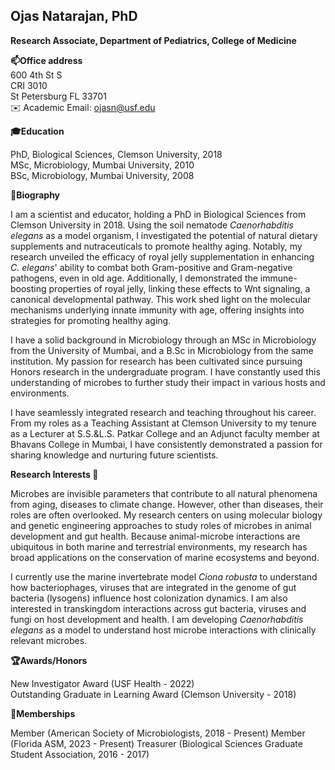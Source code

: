 ## Ojas Natarajan, PhD
**Research Associate, Department of Pediatrics, College of Medicine**

<!--
**microbusta/microbusta** is a ✨ _special_ ✨ repository because its `README.md` (this file) appears on your GitHub profile.

Here are some ideas to get you started:
- 🔭 I’m currently working on ...
- 🌱 I’m currently learning ...
- 👯 I’m looking to collaborate on ...
- 🤔 I’m looking for help with ...
- 💬 Ask me about ...
- 📫 How to reach me: ...
- ⚡ Fun fact: ...
-->
**📫Office address** <br>
              600 4th St S<br>
                CRI 3010<br>
                St Petersburg FL 33701 <br>
:envelope: Academic Email: [ojasn@usf.edu](mailto:ojasn@usf.edu)  

**:mortar_board:Education**

PhD, Biological Sciences, Clemson University, 2018<br>
MSc, Microbiology, Mumbai University, 2010<br>
BSc, Microbiology, Mumbai University, 2008

 **:memo:Biography**

I am a scientist and educator, holding a PhD in Biological Sciences from Clemson University in 2018. Using the soil nematode _Caenorhabditis elegans_ as a model organism, I investigated the potential of natural dietary supplements and nutraceuticals to promote healthy aging. Notably, my research unveiled the efficacy of royal jelly supplementation in enhancing _C. elegans_' ability to combat both Gram-positive and Gram-negative pathogens, even in old age. Additionally, I demonstrated the immune-boosting properties of royal jelly, linking these effects to Wnt signaling, a canonical developmental pathway. This work shed light on the molecular mechanisms underlying innate immunity with age, offering insights into strategies for promoting healthy aging.

I have a solid background in Microbiology through an MSc in Microbiology from the University of Mumbai, and a B.Sc in Microbiology from the same institution. My passion for research has been cultivated since pursuing Honors research in the undergraduate program. I have constantly used this understanding of microbes to further study their impact in various hosts and environments.

I have seamlessly integrated research and teaching throughout his career. From my roles as a Teaching Assistant at Clemson University to my tenure as a Lecturer at S.S.&L.S. Patkar College and an Adjunct faculty member at Bhavans College in Mumbai, I  have consistently demonstrated a passion for sharing knowledge and nurturing future scientists. 


**Research Interests :microscope:**

Microbes are invisible parameters that contribute to all natural phenomena from aging, diseases to climate change. However, other than diseases, their roles are often overlooked. My research centers on using molecular biology and genetic engineering approaches to study roles of microbes in animal development and gut health. Because animal-microbe interactions are ubiquitous in both marine and terrestrial environments, my research has broad applications on the conservation of marine ecosystems and beyond.

I currently use the marine invertebrate model _Ciona robusta_ to understand how bacteriophages, viruses that are integrated in the genome of gut bacteria (lysogens) influence host colonization dynamics. I am also interested in transkingdom interactions across gut bacteria, viruses and fungi on host development and health. I am developing _Caenorhabditis elegans_ as a model to understand host microbe interactions with clinically relevant microbes.

 **:trophy:Awards/Honors**

 New Investigator Award (USF Health - 2022)<br>
 Outstanding Graduate in Learning Award (Clemson University - 2018)<br>

**:busts_in_silhouette:Memberships** 

Member (American Society of Microbiologists, 2018 - Present)
Member (Florida ASM, 2023 - Present)
Treasurer (Biological Sciences Graduate Student Association, 2016 - 2017)



